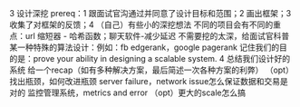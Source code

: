 3 设计深挖
	prereq：1 跟面试官沟通过并同意了设计目标和范围；2 画出框架；3 收集了对框架的反馈；4 （自己）有些小的深挖想法
	不同的项目会有不同的重点：url 缩短器 - 哈希函数；聊天软件-减少延迟
	不需要挖的太深，给面试官科普某一种特殊的算法设计：例如：fb edgerank，google pagerank
	记住我们的目的是：prove your ability in designing a scalable system.
4 总结我们设计好的系统
	给一个recap（如有多种解决方案，最后简述一次各种方案的利弊）
	（opt）找出瓶颈，如何改进瓶颈
	server failure，network issue怎么保证数据和交易是对的
	监控管理系统，metrics and error
	（opt）更大的scale怎么搞
